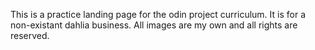 This is a practice landing page for the odin project curriculum.   It is for a non-existant dahlia business.  All images are my own and all rights are reserved. 